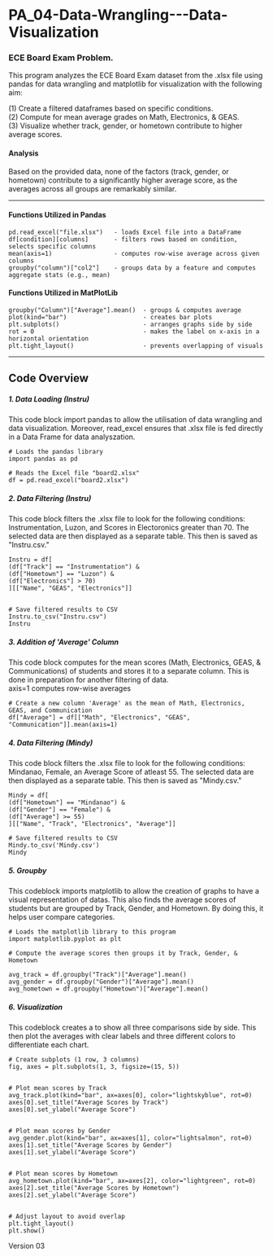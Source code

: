 # PA_04-Data-Wrangling---Data-Visualization

### ECE Board Exam Problem. 
This program analyzes the ECE Board Exam dataset from the .xlsx file  using pandas for data wrangling and matplotlib for visualization with the following aim:  <br />

(1) Create a filtered dataframes based on specific conditions. <br />
(2) Compute for mean average grades on Math, Electronics, & GEAS. <br />
(3) Visualize whether track, gender, or hometown contribute to higher average scores. <br />

#### Analysis
Based on the provided data, none of the factors (track, gender, or hometown) contribute to a significantly higher average score, as the averages across all groups are remarkably similar.

***

#### Functions Utilized in Pandas
```
pd.read_excel("file.xlsx")   - loads Excel file into a DataFrame
df[condition][columns]       - filters rows based on condition, selects specific columns
mean(axis=1)                 - computes row-wise average across given columns
groupby("column")["col2"]    - groups data by a feature and computes aggregate stats (e.g., mean)
```

#### Functions Utilized in MatPlotLib
```
groupby("Column")["Average"].mean()  - groups & computes average
plot(kind="bar")                     - creates bar plots
plt.subplots()                       - arranges graphs side by side
rot = 0                              - makes the label on x-axis in a horizontal orientation
plt.tight_layout()                   - prevents overlapping of visuals
```

---
## Code Overview

##### 1. Data Loading (Instru)

This code block import pandas to allow the utilisation of data wrangling and data visualization. Moreover, read_excel ensures that .xlsx file is fed directly in a Data Frame for data analyszation.
```
# Loads the pandas library
import pandas as pd

# Reads the Excel file "board2.xlsx"
df = pd.read_excel("board2.xlsx")
```

##### 2. Data Filtering (Instru)

This code block filters the .xlsx file to look for the following conditions: Instrumentation, Luzon, and Scores in Electoronics greater than 70. The selected data are then displayed as a separate table. This then is saved as "Instru.csv."
```
Instru = df[
(df["Track"] == "Instrumentation") &
(df["Hometown"] == "Luzon") &
(df["Electronics"] > 70)
][["Name", "GEAS", "Electronics"]]


# Save filtered results to CSV
Instru.to_csv("Instru.csv")
Instru
```

##### 3. Addition of 'Average' Column

This code block computes for the mean scores (Math, Electronics, GEAS, & Communications) of students and stores it to a separate column. This is done in preparation for another filtering of  data. <br>
axis=1 computes row-wise averages
```
# Create a new column 'Average' as the mean of Math, Electronics, GEAS, and Communication
df["Average"] = df[["Math", "Electronics", "GEAS", "Communication"]].mean(axis=1)
```

##### 4. Data Filtering (Mindy)

This code block filters the .xlsx file to look for the following conditions: Mindanao, Female, an Average Score of atleast 55. The selected data are then displayed as a separate table. This then is saved as "Mindy.csv."
```
Mindy = df[
(df["Hometown"] == "Mindanao") &
(df["Gender"] == "Female") &
(df["Average"] >= 55)
][["Name", "Track", "Electronics", "Average"]]

# Save filtered results to CSV
Mindy.to_csv('Mindy.csv')
Mindy
```

##### 5. Groupby 

This codeblock imports matplotlib to allow the creation of graphs to have a visual representation of datas. This also finds the average scores of students but are grouped by Track, Gender, and Hometown. By doing this, it helps user compare categories.

```
# Loads the matplotlib library to this program
import matplotlib.pyplot as plt

# Compute the average scores then groups it by Track, Gender, & Hometown

avg_track = df.groupby("Track")["Average"].mean()
avg_gender = df.groupby("Gender")["Average"].mean()
avg_hometown = df.groupby("Hometown")["Average"].mean()
```

##### 6. Visualization

This codeblock creates a to show all three comparisons side by side. This then plot the averages with clear labels and three different colors to differentiate each chart.

```
# Create subplots (1 row, 3 columns)
fig, axes = plt.subplots(1, 3, figsize=(15, 5))


# Plot mean scores by Track
avg_track.plot(kind="bar", ax=axes[0], color="lightskyblue", rot=0)
axes[0].set_title("Average Scores by Track")
axes[0].set_ylabel("Average Score")


# Plot mean scores by Gender
avg_gender.plot(kind="bar", ax=axes[1], color="lightsalmon", rot=0)
axes[1].set_title("Average Scores by Gender")
axes[1].set_ylabel("Average Score")


# Plot mean scores by Hometown
avg_hometown.plot(kind="bar", ax=axes[2], color="lightgreen", rot=0)
axes[2].set_title("Average Scores by Hometown")
axes[2].set_ylabel("Average Score")


# Adjust layout to avoid overlap
plt.tight_layout()
plt.show()
```

Version 03
